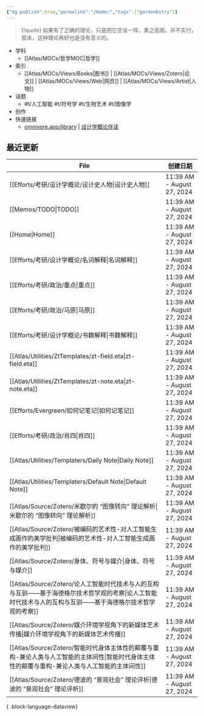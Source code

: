 ```yaml
---
{"dg-publish":true,"permalink":"/Home/","tags":["gardenEntry"]}
---
```



> [!quote] 如果有了正确的理论，只是把它空谈一阵，束之高阁，并不实行，那末，这种理论再好也是没有意义的。

- 学科
	- [[Atlas/MOCs/哲学MOC\|哲学]]
- 索引
	- [[Atlas/MOCs/Views/Books\|图书]] | [[Atlas/MOCs/Views/Zotero\|论文]] | [[Atlas/MOCs/Views/Web\|网页]] | [[Atlas/MOCs/Views/Artist\|人物]]
- 话题
	- #t/人工智能 #t/符号学 #t/生物艺术 #t/图像学
- 创作
- 快速链接
	- [omnivore.app/library](https://omnivore.app/library) | [设计学概论伴读](https://www.bilibili.com/video/BV1aa4y1j76h/)

## 最近更新

| File                                                                                            | 创建日期                       |
| ----------------------------------------------------------------------------------------------- | -------------------------- |
| [[Efforts/考研/设计学概论/设计史人物\|设计史人物]]                                                            | 11:39 AM - August 27, 2024 |
| [[Memos/TODO\|TODO]]                                                                         | 11:39 AM - August 27, 2024 |
| [[Home\|Home]]                                                                               | 11:39 AM - August 27, 2024 |
| [[Efforts/考研/设计学概论/名词解释\|名词解释]]                                                              | 11:39 AM - August 27, 2024 |
| [[Efforts/考研/政治/重点\|重点]]                                                                     | 11:39 AM - August 27, 2024 |
| [[Efforts/考研/政治/马原\|马原]]                                                                     | 11:39 AM - August 27, 2024 |
| [[Efforts/考研/设计学概论/书籍解释\|书籍解释]]                                                              | 11:39 AM - August 27, 2024 |
| [[Atlas/Utilities/ZtTemplates/zt-field.eta\|zt-field.eta]]                                   | 11:39 AM - August 27, 2024 |
| [[Atlas/Utilities/ZtTemplates/zt-note.eta\|zt-note.eta]]                                     | 11:39 AM - August 27, 2024 |
| [[Efforts/Evergreen/如何记笔记\|如何记笔记]]                                                           | 11:39 AM - August 27, 2024 |
| [[Efforts/考研/政治/肖四\|肖四]]                                                                     | 11:39 AM - August 27, 2024 |
| [[Atlas/Utilities/Templaters/Daily Note\|Daily Note]]                                        | 11:39 AM - August 27, 2024 |
| [[Atlas/Utilities/Templaters/Default Note\|Default Note]]                                    | 11:39 AM - August 27, 2024 |
| [[Atlas/Source/Zotero/米歇尔的 “图像转向” 理论解析\|米歇尔的 “图像转向” 理论解析]]                                   | 11:39 AM - August 27, 2024 |
| [[Atlas/Source/Zotero/被编码的艺术性-对人工智能生成画作的美学批判\|被编码的艺术性-对人工智能生成画作的美学批判]]                       | 11:39 AM - August 27, 2024 |
| [[Atlas/Source/Zotero/身体、符号与媒介\|身体、符号与媒介]]                                                   | 11:39 AM - August 27, 2024 |
| [[Atlas/Source/Zotero/论人工智能时代技术与人的互构与互驯——基于海德格尔技术哲学观的考察\|论人工智能时代技术与人的互构与互驯——基于海德格尔技术哲学观的考察]] | 11:39 AM - August 27, 2024 |
| [[Atlas/Source/Zotero/媒介环境学视角下的新媒体艺术传播\|媒介环境学视角下的新媒体艺术传播]]                                   | 11:39 AM - August 27, 2024 |
| [[Atlas/Source/Zotero/智能时代身体主体性的颠覆与重构-兼论人类与人工智能的主体间性\|智能时代身体主体性的颠覆与重构-兼论人类与人工智能的主体间性]]       | 11:39 AM - August 27, 2024 |
| [[Atlas/Source/Zotero/德波的 “景观社会” 理论评析\|德波的 “景观社会” 理论评析]]                                     | 11:39 AM - August 27, 2024 |

{ .block-language-dataview}
